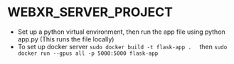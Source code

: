 # WEBXR_SERVER_PROJECT
- Set up a python virtual environment, then run the app file using python app.py (This runs the file locally)
- To set up docker server ```sudo docker build -t flask-app .  ``` then ``` sudo docker run --gpus all -p 5000:5000 flask-app   ```